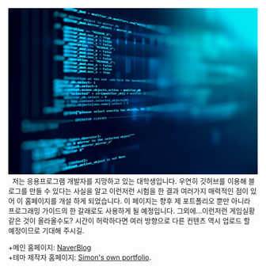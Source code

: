 <center><img src="theme/img/computer_programming.jpg"></center>  
<a>
&nbsp;&nbsp;저는 응용프로그램 개발자를 지망하고 있는 대학생입니다. 우연히 깃허브를 이용해 블로그를 만들 수 있다는 사실을 알고 이런저런 시험을 한 결과 여러가지 매력적인 점이 있어 이 홈페이지를 개설 하게 되었습니다. 이 페이지는 향후 제 포트폴리오 뿐만 아니라 프로그래밍 가이드의 한 갈래로도 사용하게 될 예정입니다. 그외에...이런저런 게임실황 같은 것이 올라올수도? 시간이 허락하다면 여러 방향으로 다른 컨텐츠 역시 업로드 할 예정이므로 기대해 주시길.
</a>
  
+메인 홈페이지: [NaverBlog](https://blog.naver.com/koy321)  
+테마 제작자 홈페이지: [Simon's own portfolio](http://www.freytag.org.uk).  
